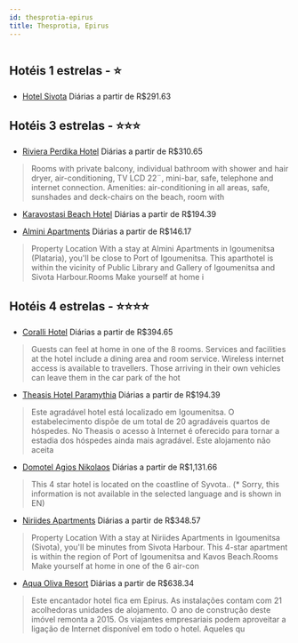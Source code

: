 ```yaml
---
id: thesprotia-epirus
title: Thesprotia, Epirus
---
```


<center><img src="https://www.ebookingcenter.com/tbs/files/images/hotel/3/c/e/485001/h.jpg" alt="" /></center>


## Hotéis 1 estrelas - ⭐️

-    [Hotel Sivota](https://www.hurb.com/hoteis/thesprotia/hotel-sivota-JNP-JP055643?cmp=18055) Diárias a partir de R$291.63
   > 

## Hotéis 3 estrelas - ⭐️⭐️⭐️

-    [Riviera Perdika Hotel](https://www.hurb.com/hoteis/thesprotia/riviera-perdika-hotel-JNP-JP914260?cmp=18055) Diárias a partir de R$310.65
   > Rooms with private balcony, individual bathroom with shower and hair dryer, air-conditioning, TV LCD 22¨, mini-bar, safe, telephone and internet connection.
Amenities: air-conditioning in all areas, safe, sunshades and deck-chairs on the beach, room with 
-    [Karavostasi Beach Hotel](https://www.hurb.com/hoteis/thesprotia/karavostasi-beach-hotel-JNP-JP957760?cmp=18055) Diárias a partir de R$194.39
   > 
-    [Almini Apartments](https://www.hurb.com/hoteis/thesprotia/almini-apartments-JNP-JP940912?cmp=18055) Diárias a partir de R$146.17
   > Property Location With a stay at Almini Apartments in Igoumenitsa (Plataria), you&apos;ll be close to Port of Igoumenitsa. This aparthotel is within the vicinity of Public Library and Gallery of Igoumenitsa and Sivota Harbour.Rooms Make yourself at home i

## Hotéis 4 estrelas - ⭐️⭐️⭐️⭐️

-    [Coralli Hotel](https://www.hurb.com/hoteis/thesprotia/coralli-hotel-JNP-JP073598?cmp=18055) Diárias a partir de R$394.65
   > Guests can feel at home in one of the 8 rooms. Services and facilities at the hotel include a dining area and room service. Wireless internet access is available to travellers. Those arriving in their own vehicles can leave them in the car park of the hot
-    [Theasis Hotel Paramythia](https://www.hurb.com/hoteis/thesprotia/theasis-hotel-paramythia-JNP-JP937935?cmp=18055) Diárias a partir de R$194.39
   > Este agradável hotel está localizado em Igoumenitsa. O estabelecimento dispõe de um total de 20 agradáveis quartos de hóspedes. No Theasis o acesso à Internet é oferecido para tornar a estadia dos hóspedes ainda mais agradável. Este alojamento não aceita 
-    [Domotel Agios Nikolaos](https://www.hurb.com/hoteis/thesprotia/domotel-agios-nikolaos-JNP-JP073622?cmp=18055) Diárias a partir de R$1,131.66
   > This 4 star hotel is located on the coastline of Syvota.. (* Sorry, this information is not available in the selected language and is shown in EN) 
-    [Niriides Apartments](https://www.hurb.com/hoteis/thesprotia/niriides-apartments-JNP-JP868166?cmp=18055) Diárias a partir de R$348.57
   > Property Location With a stay at Niriides Apartments in Igoumenitsa (Sivota), you&apos;ll be minutes from Sivota Harbour. This 4-star apartment is within the region of Port of Igoumenitsa and Kavos Beach.Rooms Make yourself at home in one of the 6 air-con
-    [Aqua Oliva Resort](https://www.hurb.com/hoteis/thesprotia/aqua-oliva-resort-JNP-JP833474?cmp=18055) Diárias a partir de R$638.34
   > Este encantador hotel fica em Epirus. As instalações contam com 21 acolhedoras unidades de alojamento. O ano de construção deste imóvel remonta a 2015. Os viajantes empresariais podem aproveitar a ligação de Internet disponível em todo o hotel. Aqueles qu
